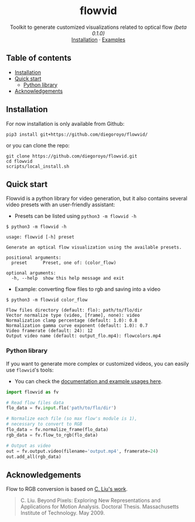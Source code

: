 <p align="center">
  <!-- <a href="https://github.com/diegoroyo/flowvid">
    <img src="https://via.placeholder.com/72" alt="Logo" width=72 height=72>
  </a> -->

  <h1 align="center">flowvid</h1>

  <p align="center">
    Toolkit to generate customized visualizations related to optical flow <i>(beta 0.1.0)</i>
    <br>
    <!-- <a href="https://TODO">PyPI page</a>
    · -->
    <a href="https://github.com/diegoroyo/flowvid/blob/master/README.md#installation">Installation</a>
    ·
    <a href="https://github.com/diegoroyo/flowvid/blob/master/examples">Examples</a>
  </p>
</p>


## Table of contents

- [Installation](#installation)
- [Quick start](#quick-start)
    - [Python library](#python-library)
- [Acknowledgements](#acknowledgements)


## Installation

For now installation is only available from Github:

```
pip3 install git+https://github.com/diegoroyo/flowvid/
```
or you can clone the repo:
```
git clone https://github.com/diegoroyo/flowvid.git
cd flowvid
scripts/local_install.sh
```

## Quick start

Flowvid is a python library for video generation, but it also contains several video presets with an user-friendly assistant:

* Presets can be listed using `python3 -m flowvid -h`

```
$ python3 -m flowvid -h

usage: flowvid [-h] preset

Generate an optical flow visualization using the available presets.

positional arguments:
  preset      Preset, one of: (color_flow)

optional arguments:
  -h, --help  show this help message and exit
```

* Example: converting flow files to rgb and saving into a video

```
$ python3 -m flowvid color_flow

Flow files directory (default: flo): path/to/flo/dir 
Vector normalize type (video, [frame], none): video
Normalization clamp percentage (default: 1.0): 0.8
Normalization gamma curve exponent (default: 1.0): 0.7
Video framerate (default: 24): 12
Output video name (default: output_flo.mp4): flowcolors.mp4 
```

### Python library

If you want to generate more complex or customized videos, you can easily use `flowvid`'s tools:

* You can check the [documentation and example usages here](https://github.com/diegoroyo/flowvid/blob/master/examples).

```python
import flowvid as fv

# Read flow files data
flo_data = fv.input.flo('path/to/flo/dir')

# Normalize each file (so max flow's module is 1),
# necessary to convert to RGB
flo_data = fv.normalize_frame(flo_data)
rgb_data = fv.flow_to_rgb(flo_data)

# Output as video
out = fv.output.video(filename='output.mp4', framerate=24)
out.add_all(rgb_data)
```


## Acknowledgements

Flow to RGB conversion is based on [C. Liu's work](https://people.csail.mit.edu/celiu/OpticalFlow/).

> C. Liu. Beyond Pixels: Exploring New Representations and Applications for Motion Analysis. Doctoral Thesis. Massachusetts Institute of Technology. May 2009.
